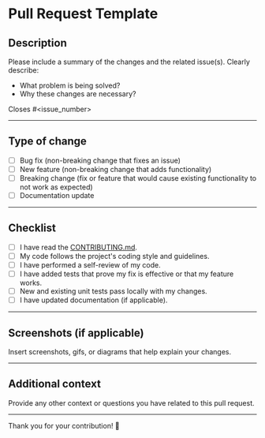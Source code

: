 # Pull Request Template

## Description

Please include a summary of the changes and the related issue(s). Clearly describe:
- What problem is being solved?
- Why these changes are necessary?

Closes #<issue_number>

---

## Type of change

- [ ] Bug fix (non-breaking change that fixes an issue)
- [ ] New feature (non-breaking change that adds functionality)
- [ ] Breaking change (fix or feature that would cause existing functionality to not work as expected)
- [ ] Documentation update

---

## Checklist

- [ ] I have read the [CONTRIBUTING.md](CONTRIBUTING.md).
- [ ] My code follows the project's coding style and guidelines.
- [ ] I have performed a self-review of my code.
- [ ] I have added tests that prove my fix is effective or that my feature works.
- [ ] New and existing unit tests pass locally with my changes.
- [ ] I have updated documentation (if applicable).

---

## Screenshots (if applicable)

Insert screenshots, gifs, or diagrams that help explain your changes.

---

## Additional context

Provide any other context or questions you have related to this pull request.

---

Thank you for your contribution! 🎉

